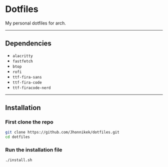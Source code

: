 # Dotfiles

My personal dotfiles for arch.

---

## Dependencies

- `alacritty`
- `fastfetch`
- `btop` 
- `rofi`
- `ttf-fira-sans`
- `ttf-fira-code`
- `ttf-firacode-nerd`

---

## Installation

### First clone the repo
```bash
git clone https://github.com/Jhonnikek/dotfiles.git
cd dotfiles
```

### Run the installation file
```bash
./install.sh
```



